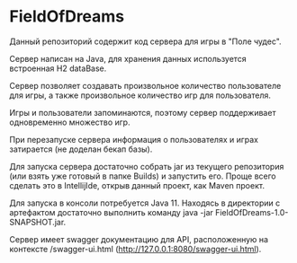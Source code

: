 # FieldOfDreams
Данный репозиторий содержит код сервера для игры в "Поле чудес".

Сервер написан на Java, для хранения данных используется встроенная H2 dataBase.

Сервер позволяет создавать произвольное количество пользователе для игры, а также произвольное количество игр для пользователя.

Игры и пользователи запоминаются, поэтому сервер поддерживает одновременно множество игр. 

При перезапуске сервера информация о пользователях и играх затирается (не доделан бекап базы).

Для запуска сервера достаточно собрать jar из текущего репозитория (или взять уже готовый в папке Builds) и запустить его. Проще всего сделать это в IntellijIde, открыв данный проект, как Maven проект.

Для запуска в консоли потребуется Java 11. Находясь в директории с артефактом достаточно выполнить команду java -jar FieldOfDreams-1.0-SNAPSHOT.jar.

Сервер имеет swagger документацию для API, расположенную на контексте /swagger-ui.html (http://127.0.0.1:8080/swagger-ui.html). 
